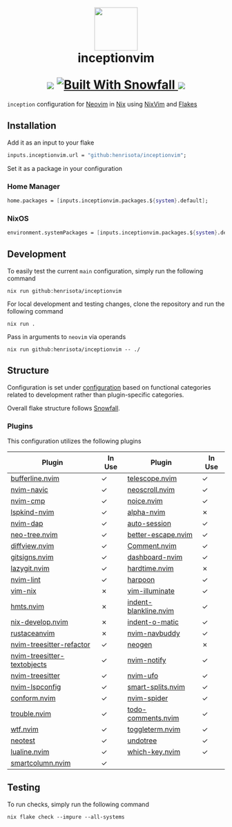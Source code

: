 <h1 align="center">
   <img src="https://raw.githubusercontent.com/NixOS/nixos-artwork/refs/heads/master/logo/nix-snowflake-colours.svg" width="100px" />
   <br>
   inceptionvim
   <div align="center">
      <p></p>
      <div align="center">
         <a>
            <img src="https://img.shields.io/badge/Nix-Unstable-blue?style=for-the-badge&logo=nixos&label=NIX&labelColor=303446&color=94e2d5">
         </a>
         <a href="https://github.com/snowfallorg/lib" target="_blank">
            <img alt="Built With Snowfall" src="https://img.shields.io/static/v1?label=Built%20With&labelColor=303446&message=Snowfall&color=94e2d5&style=for-the-badge">
         </a>
         <a href="https://github.com/henrisota/inception/blob/main/LICENSE">
            <img src="https://img.shields.io/static/v1.svg?style=for-the-badge&label=License&message=MIT&colorA=313244&colorB=FAB387&logo=unlicense&logoColor=FAB387&labelColor=303446"/>
         </a>
      </div>
   </div>
</h1>

`inception` configuration for [Neovim](https://neovim.io/) in [Nix](https://nixos.org/) using [NixVim](https://nix-community.github.io/nixvim/) and [Flakes](https://)

## Installation

Add it as an input to your flake

```nix
inputs.inceptionvim.url = "github:henrisota/inceptionvim";
```

Set it as a package in your configuration

### Home Manager

```nix
home.packages = [inputs.inceptionvim.packages.${system}.default];
```

### NixOS

```nix
environment.systemPackages = [inputs.inceptionvim.packages.${system}.default];
```

## Development

To easily test the current `main` configuration, simply run the following command

```shell
nix run github:henrisota/inceptionvim
```

For local development and testing changes, clone the repository and run the following command

```shell
nix run .
```

Pass in arguments to `neovim` via operands

```
nix run github:henrisota/inceptionvim -- ./
```

## Structure

Configuration is set under [configuration](./configuration/) based on functional categories related to development rather than plugin-specific categories.

Overall flake structure follows [Snowfall](https://snowfall.org/).


### Plugins

This configuration utilizes the following plugins

| Plugin | In Use | Plugin | In Use |
| - | - | - | - |
| [bufferline.nvim](https://github.com/akinsho/bufferline.nvim) | ✓ | [telescope.nvim](https://github.com/nvim-telescope/telescope.nvim) | ✓ |
| [nvim-navic](https://github.com/SmiteshP/nvim-navic) | ✓ | [neoscroll.nvim](https://github.com/karb94/neoscroll.nvim) | ✓ |
| [nvim-cmp](https://github.com/hrsh7th/nvim-cmp) | ✓ | [noice.nvim](https://github.com/folke/noice.nvim) | ✓ |
| [lspkind-nvim](https://github.com/onsails/lspkind-nvim) | ✓ | [alpha-nvim](https://github.com/goolord/alpha-nvim) | ✗ |
| [nvim-dap](https://github.com/mfussenegger/nvim-dap) | ✓ | [auto-session](https://github.com/rmagatti/auto-session) | ✓ |
| [neo-tree.nvim](https://github.com/nvim-neo-tree/neo-tree.nvim) | ✓ | [better-escape.nvim](https://github.com/max397574/better-escape.nvim) | ✓ |
| [diffview.nvim](https://github.com/sindrets/diffview.nvim) | ✓ | [Comment.nvim](https://github.com/numToStr/Comment.nvim) | ✓ |
| [gitsigns.nvim](https://github.com/lewis6991/gitsigns.nvim) | ✓ | [dashboard-nvim](https://github.com/nvimdev/dashboard-nvim) | ✓ |
| [lazygit.nvim](https://github.com/kdheepak/lazygit.nvim) | ✓ | [hardtime.nvim](https://github.com/m4xshen/hardtime.nvim) | ✗ |
| [nvim-lint](https://github.com/mfussenegger/nvim-lint) | ✓ | [harpoon](https://github.com/ThePrimeagen/harpoon) | ✓ |
| [vim-nix](https://github.com/LnL7/vim-nix) | ✗ | [vim-illuminate](https://github.com/RRethy/vim-illuminate) | ✓ |
| [hmts.nvim](https://github.com/calops/hmts.nvim) | ✗ | [indent-blankline.nvim](https://github.com/lukas-reineke/indent-blankline.nvim) | ✓ |
| [nix-develop.nvim](https://github.com/figsoda/nix-develop.nvim) | ✗ | [indent-o-matic](https://github.com/Darazaki/indent-o-matic) | ✓ |
| [rustaceanvim](https://github.com/mrcjkb/rustaceanvim) | ✗ | [nvim-navbuddy](https://github.com/SmiteshP/nvim-navbuddy) | ✓ |
| [nvim-treesitter-refactor](https://github.com/nvim-treesitter/nvim-treesitter-refactor) | ✓ | [neogen](https://github.com/danymat/neogen) | ✗ |
| [nvim-treesitter-textobjects](https://github.com/nvim-treesitter/nvim-treesitter-textobjects) | ✓ | [nvim-notify](https://github.com/rcarriga/nvim-notify) | ✓ |
| [nvim-treesitter](https://github.com/nvim-treesitter/nvim-treesitter) | ✓ | [nvim-ufo](https://github.com/kevinhwang91/nvim-ufo) | ✓ |
| [nvim-lspconfig](https://github.com/neovim/nvim-lspconfig) | ✓ | [smart-splits.nvim](https://github.com/mrjones2014/smart-splits.nvim) | ✓ |
| [conform.nvim](https://github.com/stevearc/conform.nvim) | ✓ | [nvim-spider](https://github.com/chrisgrieser/nvim-spider) | ✓ |
| [trouble.nvim](https://github.com/folke/trouble.nvim) | ✓ | [todo-comments.nvim](https://github.com/folke/todo-comments.nvim) | ✓ |
| [wtf.nvim](https://github.com/piersolenski/wtf.nvim) | ✓ | [toggleterm.nvim](https://github.com/akinsho/toggleterm.nvim) | ✓ |
| [neotest](https://github.com/nvim-neotest/neotest) | ✓ | [undotree](https://github.com/mbbill/undotree) | ✓ |
| [lualine.nvim](https://github.com/nvim-lualine/lualine.nvim) | ✓ | [which-key.nvim](https://github.com/folke/which-key.nvim) | ✓ |
| [smartcolumn.nvim](https://github.com/m4xshen/smartcolumn.nvim) | ✓ |

## Testing

To run checks, simply run the following command

```shell
nix flake check --impure --all-systems
```
